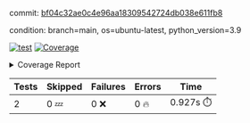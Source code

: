 commit: [bf04c32ae0c4e96aa18309542724db038e611fb8](https://github.com/rcmdnk/s3-reader/tree/bf04c32ae0c4e96aa18309542724db038e611fb8)

condition: branch=main, os=ubuntu-latest, python_version=3.9

[![test](https://github.com/rcmdnk/s3-reader/actions/workflows/test.yml/badge.svg)](https://github.com/rcmdnk/s3-reader/actions/runs/7382352694)
<a href="https://github.com/rcmdnk/s3-reader/blob/bf04c32ae0c4e96aa18309542724db038e611fb8/README.md"><img alt="Coverage" src="https://img.shields.io/badge/Coverage-48%25-orange.svg" /></a><details><summary>Coverage Report </summary><table><tr><th>File</th><th>Stmts</th><th>Miss</th><th>Cover</th><th>Missing</th></tr><tbody><tr><td colspan="5"><b>src/s3_reader</b></td></tr><tr><td>&nbsp; &nbsp;<a href="https://github.com/rcmdnk/s3-reader/blob/bf04c32ae0c4e96aa18309542724db038e611fb8/src/s3_reader/file.py">file.py</a></td><td>53</td><td>30</td><td>43%</td><td><a href="https://github.com/rcmdnk/s3-reader/blob/bf04c32ae0c4e96aa18309542724db038e611fb8/src/s3_reader/file.py#L49-L53">49&ndash;53</a>, <a href="https://github.com/rcmdnk/s3-reader/blob/bf04c32ae0c4e96aa18309542724db038e611fb8/src/s3_reader/file.py#L56-L57">56&ndash;57</a>, <a href="https://github.com/rcmdnk/s3-reader/blob/bf04c32ae0c4e96aa18309542724db038e611fb8/src/s3_reader/file.py#L61-L67">61&ndash;67</a>, <a href="https://github.com/rcmdnk/s3-reader/blob/bf04c32ae0c4e96aa18309542724db038e611fb8/src/s3_reader/file.py#L71-L76">71&ndash;76</a>, <a href="https://github.com/rcmdnk/s3-reader/blob/bf04c32ae0c4e96aa18309542724db038e611fb8/src/s3_reader/file.py#L81-L109">81&ndash;109</a></td></tr><tr><td><b>TOTAL</b></td><td><b>58</b></td><td><b>30</b></td><td><b>48%</b></td><td>&nbsp;</td></tr></tbody></table></details>

| Tests | Skipped | Failures | Errors | Time |
| ----- | ------- | -------- | -------- | ------------------ |
| 2 | 0 :zzz: | 0 :x: | 0 :fire: | 0.927s :stopwatch: |

